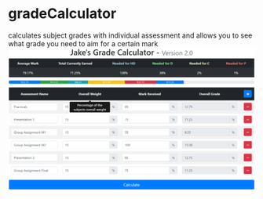 # gradeCalculator
calculates subject grades with individual assessment and allows you to see what grade you need to aim for a certain mark
![Alt text](eg.PNG?raw=true "Example")
